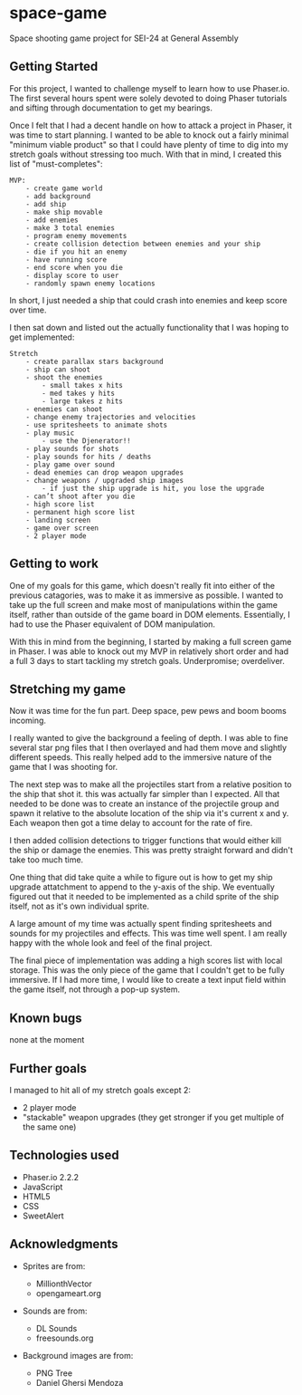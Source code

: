 # space-game

Space shooting game project for SEI-24 at General Assembly

## Getting Started

For this project, I wanted to challenge myself to learn how to use Phaser.io. The first several hours spent were solely devoted to doing Phaser tutorials and sifting through documentation to get my bearings. 

Once I felt that I had a decent handle on how to attack a project in Phaser, it was time to start planning. I wanted to be able to knock out a fairly minimal "minimum viable product" so that I could have plenty of time to dig into my stretch goals without stressing too much. With that in mind, I created this list of "must-completes":

	MVP:
		- create game world
		- add background
		- add ship
		- make ship movable
		- add enemies
		- make 3 total enemies
		- program enemy movements
		- create collision detection between enemies and your ship
		- die if you hit an enemy
		- have running score
		- end score when you die
		- display score to user
		- randomly spawn enemy locations

In short, I just needed a ship that could crash into enemies and keep score over time.

I then sat down and listed out the actually functionality that I was hoping to get implemented:

	Stretch
		- create parallax stars background
		- ship can shoot
		- shoot the enemies
			- small takes x hits
			- med takes y hits
			- large takes z hits
		- enemies can shoot
		- change enemy trajectories and velocities
		- use spritesheets to animate shots
		- play music
			- use the Djenerator!!
		- play sounds for shots
		- play sounds for hits / deaths
		- play game over sound
		- dead enemies can drop weapon upgrades
		- change weapons / upgraded ship images
			- if just the ship upgrade is hit, you lose the upgrade
		- can’t shoot after you die
		- high score list
		- permanent high score list
		- landing screen
		- game over screen
		- 2 player mode

## Getting to work

One of my goals for this game, which doesn't really fit into either of the previous catagories, was to make it as immersive as possible. I wanted to take up the full screen and make most of manipulations within the game itself, rather than outside of the game board in DOM elements. Essentially, I had to use the Phaser equivalent of DOM manipulation. 

With this in mind from the beginning, I started by making a full screen game in Phaser. I was able to knock out my MVP in relatively short order and had a full 3 days to start tackling my stretch goals. Underpromise; overdeliver. 

## Stretching my game

Now it was time for the fun part. Deep space, pew pews and boom booms incoming. 

I really wanted to give the background a feeling of depth. I was able to fine several star png files that I then overlayed and had them move and slightly different speeds. This really helped add to the immersive nature of the game that I was shooting for. 

The next step was to make all the projectiles start from a relative position to the ship that shot it. this was actually far simpler than I expected. All that needed to be done was to create an instance of the projectile group and spawn it relative to the absolute location of the ship via it's current x and y. Each weapon then got a time delay to account for the rate of fire. 

I then added collision detections to trigger functions that would either kill the ship or damage the enemies. This was pretty straight forward and didn't take too much time.

One thing that did take quite a while to figure out is how to get my ship upgrade attatchment to append to the y-axis of the ship. We eventually figured out that it needed to be implemented as a child sprite of the ship itself, not as it's own individual sprite. 

A large amount of my time was actually spent finding spritesheets and sounds for my projectiles and effects. This was time well spent. I am really happy with the whole look and feel of the final project. 

The final piece of implementation was adding a high scores list with local storage. This was the only piece of the game that I couldn't get to be fully immersive. If I had more time, I would like to create a text input field within the game itself, not through a pop-up system. 

## Known bugs

none at the moment

## Further goals

I managed to hit all of my stretch goals except 2:

- 2 player mode
- "stackable" weapon upgrades (they get stronger if you get multiple of the same one)

## Technologies used

- Phaser.io 2.2.2
- JavaScript
- HTML5
- CSS
- SweetAlert

## Acknowledgments

- Sprites are from:
	- MillionthVector
	- opengameart.org

- Sounds are from:
	- DL Sounds
	- freesounds.org

- Background images are from:
	- PNG Tree
	- Daniel Ghersi Mendoza